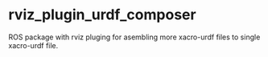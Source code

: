 # rviz_plugin_urdf_composer
ROS package with rviz pluging for asembling more xacro-urdf files to single xacro-urdf file.
